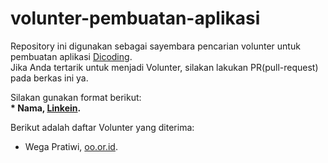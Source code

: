 # volunter-pembuatan-aplikasi
Repository ini digunakan sebagai sayembara pencarian volunter untuk pembuatan aplikasi [Dicoding](www.dicoding.com).<br>
Jika Anda tertarik untuk menjadi Volunter, silakan lakukan PR(pull-request) pada berkas ini ya.<br>

Silakan gunakan format berikut:<br>
**\* Nama, [Linkein](https://www.linkedin.com/in/wega-pratiwi-174744330).**  

Berikut adalah daftar Volunter yang diterima:
* Wega Pratiwi, [oo.or.id](https://oo.or.id).

